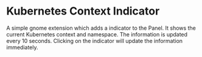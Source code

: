 # Kubernetes Context Indicator

A simple gnome extension which adds a indicator to the Panel. It shows the current Kubernetes context and namespace. The information is updated every 10 seconds. Clicking on the indicator will update the information immediately.
